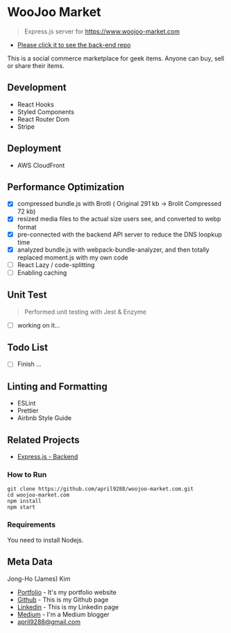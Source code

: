 # WooJoo Market
> Express.js server for https://www.woojoo-market.com

- [Please click it to see the back-end repo](https://github.com/april9288/wjm-api)

This is a social commerce marketplace for geek items. Anyone can buy, sell or share their items. 

## Development

- React Hooks
- Styled Components
- React Router Dom
- Stripe

## Deployment

- AWS CloudFront 

## Performance Optimization
- [x] compressed bundle.js with Brotli ( Original 291 kb -> Brolit Compressed 72 kb)
- [x] resized media files to the actual size users see, and converted to webp format
- [x] pre-connected with the backend API server to reduce the DNS loopkup time
- [x] analyzed bundle.js with webpack-bundle-analyzer, and then totally replaced moment.js with my own code
- [ ] React Lazy / code-splitting
- [ ] Enabling caching

## Unit Test
> Performed unit testing with Jest & Enzyme

- [ ] working on it...

## Todo List
- [ ] Finish ... 

## Linting and Formatting
- ESLint
-  Prettier
- Airbnb Style Guide

## Related Projects
- [Express.js - Backend](https://github.com/april9288/wjm-api)

### How to Run
```
git clone https://github.com/april9288/woojoo-market.com.git
cd woojoo-market.com
npm install
npm start
```

### Requirements
You need to install Nodejs.

## Meta Data
Jong-Ho (James) Kim

- [Portfolio](https://april9288.github.io/) - It's my portfolio website
- [Github](https://github.com/april9288) - This is my Github page
- [Linkedin](https://www.linkedin.com/in/james-kim-teamplayer/) - This is my Linkedin page
- [Medium](https://medium.com/@april9288) - I'm a Medium blogger
- april9288@gmail.com
